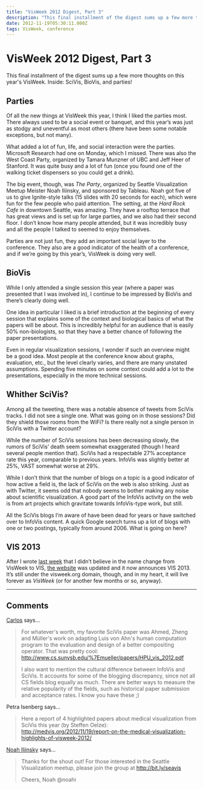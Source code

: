 ```yaml
---
title: "VisWeek 2012 Digest, Part 3"
description: "This final installment of the digest sums up a few more thoughts on this year's VisWeek. Inside: SciVis, BioVis, and parties!"
date: 2012-11-19T05:30:11.000Z
tags: VisWeek, conference
---
```


# VisWeek 2012 Digest, Part 3

This final installment of the digest sums up a few more thoughts on this year's VisWeek. Inside: SciVis, BioVis, and parties!<!--more-->

## Parties

Of all the new things at VisWeek this year, I think I liked the parties most. There always used to be a social event or banquet, and this year’s was just as stodgy and uneventful as most others (there have been some notable exceptions, but not many).

What added a lot of fun, life, and social interaction were the parties. Microsoft Research had one on Monday, which I missed. There was also the West Coast Party, organized by Tamara Munzner of UBC and Jeff Heer of Stanford. It was quite busy and a lot of fun (once you found one of the walking ticket dispensers so you could get a drink).

The big event, though, was <em>The Party</em>, organized by Seattle Visualization Meetup Meister Noah Iliinsky, and sponsored by Tableau. Noah got five of us to give Ignite-style talks (15 slides with 20 seconds for each), which were fun for the few people who paid attention. The setting, at the <em>Hard Rock Cafe</em> in downtown Seattle, was amazing. They have a rooftop terrace that has great views and is set up for large parties, and we also had their second floor. I don’t know how many people attended, but it was incredibly busy and all the people I talked to seemed to enjoy themselves.

Parties are not just fun, they add an important social layer to the conference. They also are a good indicator of the health of a conference, and if we’re going by this year’s, VisWeek is doing very well.

## BioVis

While I only attended a single session this year (where a paper was presented that I was involved in), I continue to be impressed by BioVis and there’s clearly doing well.

One idea in particular I liked is a brief introduction at the beginning of every session that explains some of the context and biological basics of what the papers will be about. This is incredibly helpful for an audience that is easily 50% non-biologists, so that they have a better chance of following the paper presentations.

Even in regular visualization sessions, I wonder if such an overview might be a good idea. Most people at the conference know about graphs, evaluation, etc., but the level clearly varies, and there are many unstated assumptions. Spending five minutes on some context could add a lot to the presentations, especially in the more technical sessions.

## Whither SciVis?

Among all the tweeting, there was a notable absence of tweets from SciVis tracks. I did not see a single one. What was going on in those sessions? Did they shield those rooms from the WiFi? Is there really not a single person in SciVis with a Twitter account?

While the number of SciVis sessions has been decreasing slowly, the rumors of SciVis’ death seem somewhat exaggerated (though I heard several people mention that). SciVis had a respectable 27% acceptance rate this year, comparable to previous years. InfoVis was slightly better at 25%, VAST somewhat worse at 29%.

While I don’t think that the number of blogs on a topic is a good indicator of how active a field is, the lack of SciVis on the web is also striking. Just as with Twitter, it seems odd that nobody seems to bother making any noise about scientific visualization. A good part of the InfoVis activity on the web is from art projects which gravitate towards InfoVis-type work, but still.

All the SciVis blogs I’m aware of have been dead for years or have switched over to InfoVis content. A quick Google search turns up a lot of blogs with one or two postings, typically from around 2006. What is going on here?

## VIS 2013

After I wrote <a href="http://eagereyes.org/blog/2012/visweek-2012-digest-part-2">last week</a> that I didn’t believe in the name change from VisWeek to VIS, <a href="http://visweek.org">the website</a> was updated and it now announces VIS 2013. It’s still under the visweek.org domain, though, and in my heart, it will live forever as <em>VisWeek</em> (or for another few months or so, anyway).


---
## Comments

<a href="http://cscheid.net" rel="nofollow noopener" target="_blank">Carlos</a> says…
>	For whatever's worth, my favorite SciVis paper was Ahmed, Zheng and Müller's work on adapting Luis von Ahn's human computation program to the evaluation and design of a better compositing operator. That was pretty cool: http://www.cs.sunysb.edu/%7Emueller/papers/HPU_vis_2012.pdf
>	
>	I also want to mention the cultural difference between InfoVis and SciVis. It accounts for some of the blogging discrepancy, since not all CS fields blog equally as much. There are better ways to measure the relative popularity of the fields, such as historical paper submission and acceptance rates. I know you have these ;)

Petra Isenberg says…
>	Here a report of 4 highlighted papers about medical visualization from SciVis this year (by Steffen Oelze):
>	http://medvis.org/2012/11/19/report-on-the-medical-visualization-highlights-of-visweek-2012/

<a href="http://ComplexDiagrams.com" rel="nofollow noopener" target="_blank">Noah Iliinsky</a> says…
>	Thanks for the shout out! For those interested in the Seattle Visualization meetup, please join the group at http://bit.ly/seavis
>	
>	Cheers, Noah 
>	@noahi


